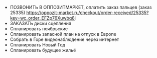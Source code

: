 * ПОЗВОНИТЬ В ОППОЗИТМАРКЕТ, оплатить заказ пальцев (заказ 25335)
 https://oppozit-market.ru/checkout/order-received/25335?key=wc_order_EFZp76Xuwbq8j
* ЗАКАЗАТЬ диски сцепления
* Спланировать ноябрьские
* Спланировать запасной план на отпуск в Европе
* Собрать в Горе видеонаблюдение через интернет
* Спланировать Новый Год
* Спланировать будущее жильё